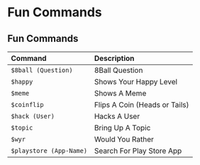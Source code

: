 # Fun Commands

## Fun Commands

| Command | Description |
| :--- | :--- |
| `$8ball (Question)` | 8Ball Question |
| `$happy` | Shows Your Happy Level |
| `$meme` | Shows A Meme |
| `$coinflip` | Flips A Coin \(Heads or Tails\) |
| `$hack (User)` | Hacks A User |
| `$topic` | Bring Up A Topic |
| `$wyr` | Would You Rather |
| `$playstore (App-Name)` | Search For Play Store App |

